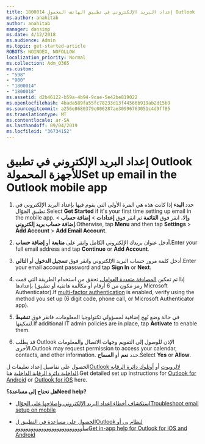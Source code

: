 ```yaml
---
title: 1800014 إعداد البريد الإلكتروني في تطبيق الهاتف المحمول Outlook
ms.author: anahitab
author: anahitab
manager: dansimp
ms.date: 4/12/2018
ms.audience: Admin
ms.topic: get-started-article
ROBOTS: NOINDEX, NOFOLLOW
localization_priority: Normal
ms.collection: Adm_O365
ms.custom:
- "598"
- "900"
- "1800014"
- "1800018"
ms.assetid: d2b46122-b59a-4b94-9cae-5e42be819022
ms.openlocfilehash: 4bada589fa55fc78233d13f44566b919ab2d15b9
ms.sourcegitcommit: a256e8680379c006287ae30996763051c4d9ff85
ms.translationtype: MT
ms.contentlocale: ar-SA
ms.lasthandoff: 09/04/2019
ms.locfileid: "36734152"
---
```

# <a name="set-up-email-in-the-outlook-mobile-app"></a><span data-ttu-id="b49fd-102">إعداد البريد الإلكتروني في تطبيق Outlook للأجهزة المحمولة</span><span class="sxs-lookup"><span data-stu-id="b49fd-102">Set up email in the Outlook mobile app</span></span>

1. <span data-ttu-id="b49fd-103">حدد **البدء** إذا كانت هذه هي المرة الأولى التي يقوم فيها بإعداد البريد الإلكتروني في تطبيق الجوّال.</span><span class="sxs-lookup"><span data-stu-id="b49fd-103">Select **Get Started** if it's your first time setting up email in the mobile app.</span></span> <span data-ttu-id="b49fd-104">وإلا، انقر فوق **القائمة** ثم انقر فوق **إعدادات** \> **إضافة حساب** \> **إضافة حساب بريد إلكتروني**.</span><span class="sxs-lookup"><span data-stu-id="b49fd-104">Otherwise, tap **Menu** and then tap **Settings** \> **Add Account** \> **Add Email Account**.</span></span>

2. <span data-ttu-id="b49fd-105">أدخل عنوان بريدك الإلكتروني الكامل وانقر على **متابعة** أو **إضافة حساب**.</span><span class="sxs-lookup"><span data-stu-id="b49fd-105">Enter your full email address and tap **Continue** or **Add Account**.</span></span>

3. <span data-ttu-id="b49fd-106">أدخل كلمة مرور حساب البريد الإلكتروني وانقر فوق **تسجيل الدخول** أو **التالي**.</span><span class="sxs-lookup"><span data-stu-id="b49fd-106">Enter your email account password and tap **Sign In** or **Next**.</span></span>

4. <span data-ttu-id="b49fd-107">إذا تم تمكين [المصادقة متعددة العوامل،](https://docs.microsoft.com/office365/admin/security-and-compliance/set-up-multi-factor-authentication) تحقق من استخدام الطريقة التي قمت بإعدادها (رمز مكون من 6 أرقام أو مكالمة هاتفية أو تطبيق Microsoft Authenticator).</span><span class="sxs-lookup"><span data-stu-id="b49fd-107">If [multi-factor authentication](https://docs.microsoft.com/office365/admin/security-and-compliance/set-up-multi-factor-authentication) is enabled, verify using the method you set up (6 digit code, phone call, or Microsoft Authenticator app).</span></span>

5. <span data-ttu-id="b49fd-108">في حالة وضع نُهج إضافية لمسؤولي تكنولوجيا المعلومات، فانقر فوق **تنشيط** لتمكينها.</span><span class="sxs-lookup"><span data-stu-id="b49fd-108">If additional IT admin policies are in place, tap **Activate** to enable them.</span></span>

6. <span data-ttu-id="b49fd-109">قد يطلب Outlook الإذن للوصول إلى التقويم وجهات الاتصال والمعلومات الأخرى.</span><span class="sxs-lookup"><span data-stu-id="b49fd-109">Outlook may request permission to access your calendar, contacts, and other information.</span></span> <span data-ttu-id="b49fd-110">حدد **نعم** أو **السماح**.</span><span class="sxs-lookup"><span data-stu-id="b49fd-110">Select **Yes** or **Allow**.</span></span>

<span data-ttu-id="b49fd-111">الحصول على تفاصيل إعداد تعليمات [لOutlook لالروبوت](https://support.office.com/article/886db551-8dfa-4fd5-b835-f8e532091872.aspx) أو [أوتلوك دائرة الرقابة الداخلية دائرة الرقابة الداخلية](https://support.office.com/article/b2de2161-cc1d-49ef-9ef9-81acd1c8e234.aspx) هنا.</span><span class="sxs-lookup"><span data-stu-id="b49fd-111">Get detailed set up instructions for [Outlook for Android](https://support.office.com/article/886db551-8dfa-4fd5-b835-f8e532091872.aspx) or [Outlook for iOS](https://support.office.com/article/b2de2161-cc1d-49ef-9ef9-81acd1c8e234.aspx) here.</span></span>
  
 <span data-ttu-id="b49fd-112">**هل تحتاج إلى مساعدة؟**</span><span class="sxs-lookup"><span data-stu-id="b49fd-112">**Need help?**</span></span>
  
- [<span data-ttu-id="b49fd-113">استكشاف أخطاء إعداد البريد الإلكتروني وإصلاحها على الجوّال</span><span class="sxs-lookup"><span data-stu-id="b49fd-113">Troubleshoot email setup on mobile</span></span>](https://support.office.com/article/a264ef01-9c88-48fb-9285-7017e4f31f02.aspx)

- [<span data-ttu-id="b49fd-114">الحصول على مساعدة في التطبيق لOutlook لنظام يى أو سأوووووووووووووووووووووووووو</span><span class="sxs-lookup"><span data-stu-id="b49fd-114">Get in-app help for Outlook for iOS and Android</span></span>](https://support.office.com/article/218a22d1-9fa5-4889-b689-de1c63493243.aspx#ID0EAABAAA=Contact_Support)
